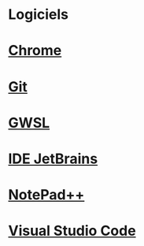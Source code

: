# Logiciels

# [Chrome](Chrome/Readme.md)
# [Git](Git/Readme.md)
# [GWSL](GWSL/Readme.md)
# [IDE JetBrains](IDEJetBrains/Readme.md)
# [NotePad++](NotepadPlusPlus/Readme.md)
# [Visual Studio Code](VisualStudioCode/Readme.md)
